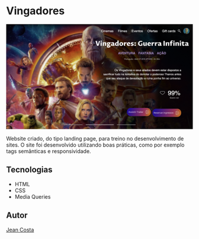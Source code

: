 # Vingadores
![](./img/print.png)

Website criado, do tipo landing page, para treino no desenvolvimento de sites.
O site foi desenvolvido utilizando boas práticas, como por exemplo tags semânticas e responsividade.

## Tecnologias
* HTML
* CSS
* Media Queries

## Autor

[Jean Costa](<https://www.linkedin.com/in/jean090504/>)